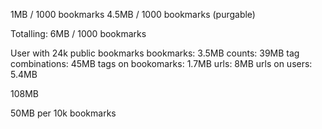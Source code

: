 1MB / 1000 bookmarks
4.5MB / 1000 bookmarks (purgable)

Totalling:
6MB / 1000 bookmarks


User with 24k public bookmarks
bookmarks: 3.5MB
counts: 39MB
tag combinations: 45MB
tags on bookomarks: 1.7MB
urls: 8MB
urls on users: 5.4MB

108MB

50MB per 10k bookmarks
